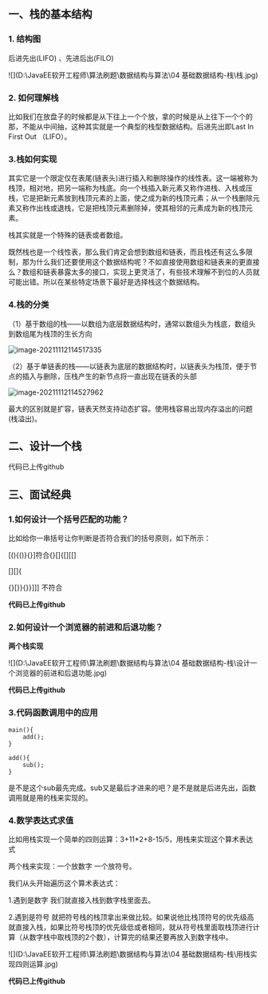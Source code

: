 ## 一、栈的基本结构

### 1. 结构图

后进先出(LIFO) 、先进后出(FILO)

![](D:\JavaEE软开工程师\算法刷题\数据结构与算法\04 基础数据结构-栈\栈.jpg)



### 2. 如何理解栈

比如我们在放盘子的时候都是从下往上一个个放，拿的时候是从上往下一个个的那，不能从中间抽，这种其实就是一个典型的栈型数据结构。后进先出即Last In First Out （LIFO）。

### 3.栈如何实现

其实它是一个限定仅在表尾(链表头)进行插入和删除操作的线性表。这一端被称为栈顶，相对地，把另一端称为栈底。向一个栈插入新元素又称作进栈、入栈或压栈，它是把新元素放到栈顶元素的上面，使之成为新的栈顶元素；从一个栈删除元素又称作出栈或退栈，它是把栈顶元素删除掉，使其相邻的元素成为新的栈顶元素。

栈其实就是一个特殊的链表或者数组。

既然栈也是一个线性表，那么我们肯定会想到数组和链表，而且栈还有这么多限制，那为什么我们还要使用这个数据结构呢？不如直接使用数组和链表来的更直接么？数组和链表暴露太多的接口，实现上更灵活了，有些技术理解不到位的人员就可能出错。所以在某些特定场景下最好是选择栈这个数据结构。

### 4.栈的分类

（1）基于数组的栈——以数组为底层数据结构时，通常以数组头为栈底，数组头到数组尾为栈顶的生长方向

![image-20211112114517335](C:\Users\ASUS\AppData\Roaming\Typora\typora-user-images\image-20211112114517335.png)



（2）基于单链表的栈——以链表为底层的数据结构时，以链表头为栈顶，便于节点的插入与删除，压栈产生的新节点将一直出现在链表的头部

![image-20211112114527962](C:\Users\ASUS\AppData\Roaming\Typora\typora-user-images\image-20211112114527962.png)

最大的区别就是扩容，链表天然支持动态扩容。使用栈容易出现内存溢出的问题(栈溢出)。



## 二、设计一个栈

代码已上传github

## 三、面试经典

### 1.如何设计一个括号匹配的功能？

比如给你一串括号让你判断是否符合我们的括号原则，如下所示：

[(){()}{}]符合{}[]{[][[]

[][]{[](})

{}[}}{}}]]] 不符合

**代码已上传github**

### 2.如何设计一个浏览器的前进和后退功能？

**两个栈实现**

![](D:\JavaEE软开工程师\算法刷题\数据结构与算法\04 基础数据结构-栈\设计一个浏览器的前进和后退功能.jpg)

**代码已上传github**

### 3.代码函数调用中的应用

```
main(){
	add();
}

add(){
	sub();
}
```

是不是这个sub最先完成。sub又是最后才进来的吧？是不是就是后进先出，函数调用就是用的栈来实现的。

### 4.数学表达式求值

比如用栈实现一个简单的四则运算：3+11*2+8-15/5，用栈来实现这个算术表达式

两个栈来实现：一个放数字 一个放符号。

我们从头开始遍历这个算术表达式：

1.遇到是数字 我们就直接入栈到数字栈里面去。

2.遇到是符号 就把符号栈的栈顶拿出来做比较。如果说他比栈顶符号的优先级高就直接入栈，如果比符号栈顶的优先级低或者相同，就从符号栈里面取栈顶进行计算（从数字栈中取栈顶的2个数），计算完的结果还要再放入到数字栈中。

![](D:\JavaEE软开工程师\算法刷题\数据结构与算法\04 基础数据结构-栈\用栈实现四则运算.jpg)

**代码已上传github**







